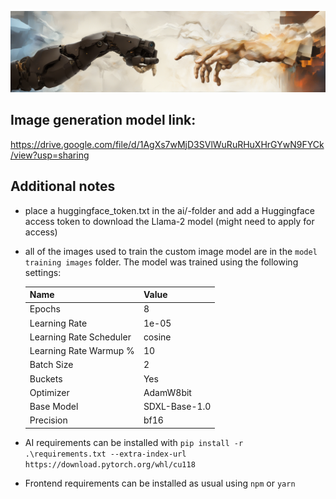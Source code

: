![Cover Image](material/CoverImage.png)

## Image generation model link:

https://drive.google.com/file/d/1AgXs7wMjD3SVlWuRuRHuXHrGYwN9FYCk/view?usp=sharing

## Additional notes

- place a huggingface_token.txt in the ai/-folder and add a Huggingface access token to download the Llama-2 model (might need to apply for access)

- all of the images used to train the custom image model are in the `model training images` folder. The model was trained using the following settings:

  | Name                    | Value         |
  | ----------------------- | ------------- |
  | Epochs                  | 8             |
  | Learning Rate           | 1e-05         |
  | Learning Rate Scheduler | cosine        |
  | Learning Rate Warmup %  | 10            |
  | Batch Size              | 2             |
  | Buckets                 | Yes           |
  | Optimizer               | AdamW8bit     |
  | Base Model              | SDXL-Base-1.0 |
  | Precision               | bf16          |

- AI requirements can be installed with `pip install -r .\requirements.txt --extra-index-url https://download.pytorch.org/whl/cu118`

- Frontend requirements can be installed as usual using `npm` or `yarn`
